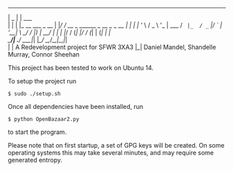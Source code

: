  _____                 ______
|  _  |                | ___ \
| | | |_ __   ___ _ __ | |_/ / __ _ ______ _  __ _ _ __ 
| | | | '_ \ / _ \ '_ \| ___ \/ _` |_  / _` |/ _` | '__|
\ \_/ / |_) |  __/ | | | |_/ / (_| |/ / (_| | (_| | |   
 \___/| .__/ \___|_| |_\____/ \__,_/___\__,_|\__,_|_|   
      | |  A Redevelopment project for SFWR 3XA3 
      |_|  Daniel Mandel, Shandelle Murray, Connor Sheehan

This project has been tested to work on Ubuntu 14.

To setup the project run
```
$ sudo ./setup.sh
```

Once all dependencies have been installed, run

```
$ python OpenBazaar2.py
```
to start the program. 

Please note that on first startup, a set of GPG keys
will be created. On some operating systems this may take several
minutes, and may require some generated entropy.
